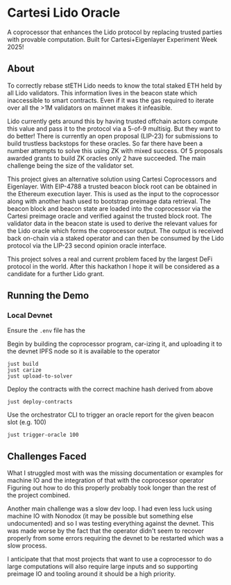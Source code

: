 # Cartesi Lido Oracle

A coprocessor that enhances the Lido protocol by replacing trusted parties with provable computation. Built for Cartesi+Eigenlayer Experiment Week 2025!

## About

To correctly rebase stETH Lido needs to know the total staked ETH held by all Lido validators. This information lives in the beacon state which inaccessible to smart contracts. Even if it was the gas required to iterate over all the >1M validators on mainnet makes it infeasible.

Lido currently gets around this by having trusted offchain actors compute this value and pass it to the protocol via a 5-of-9 multisig. But they want to do better! There is currently an open proposal (LIP-23) for submissions to build trustless backstops for these oracles. So far there have been a number attempts to solve this using ZK with mixed success. Of 5 proposals awarded grants to build ZK oracles only 2 have succeeded. The main challenge being the size of the validator set.

This project gives an alternative solution using Cartesi Coprocessors and Eigenlayer. With EIP-4788 a trusted beacon block root can be obtained in the Ethereum execution layer. This is used as the input to the coprocessor along with another hash used to bootstrap preimage data retrieval. The beacon block and beacon state are loaded into the coprocessor via the Cartesi preimage oracle and verified against the trusted block root. The validator data in the beacon state is used to derive the relevant values for the Lido oracle which forms the coprocessor output. The output is received back on-chain via a staked operator and can then be consumed by the Lido protocol via the LIP-23 second opinion oracle interface.

This project solves a real and current problem faced by the largest DeFi protocol in the world. After this hackathon I hope it will be considered as a candidate for a further Lido grant.

## Running the Demo

### Local Devnet

Ensure the `.env` file has the 

Begin by building the coprocessor program, car-izing it, and uploading it to the devnet IPFS node so it is available to the operator

```shell
just build
just carize
just upload-to-solver
```

Deploy the contracts with the correct machine hash derived from above

```shell
just deploy-contracts
```

Use the orchestrator CLI to trigger an oracle report for the given beacon slot (e.g. 100)

```shell
just trigger-oracle 100
```

## Challenges Faced

What I struggled most with was the missing documentation or examples for machine IO and the integration of that with the coprocessor operator Figuring out how to do this properly probably took longer than the rest of the project combined.

Another main challenge was a slow dev loop. I had even less luck using machine IO with Nonodox (it may be possible but something else undocumented) and so I was testing everything against the devnet. This was made worse by the fact that the operator didn't seem to recover properly from some errors requiring the devnet to be restarted which was a slow process.

I anticipate that that most projects that want to use a coprocessor to do large computations will also require large inputs and so supporting preimage IO and tooling around it should be a high priority.
